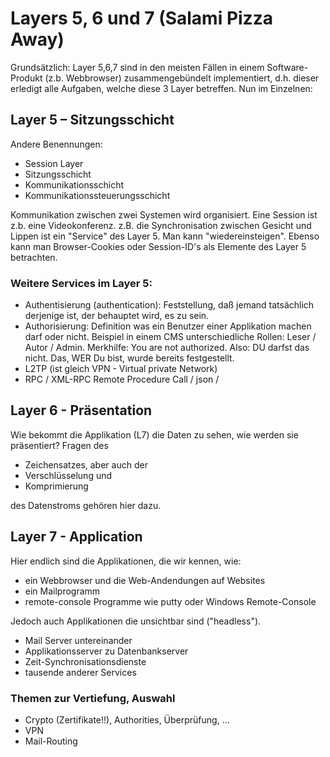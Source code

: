 # Layers 5, 6 und 7 (Salami Pizza Away)

Grundsätzlich: Layer 5,6,7 sind in den meisten Fällen in einem Software-Produkt
(z.b. Webbrowser) zusammengebündelt implementiert, d.h. dieser erledigt alle Aufgaben, welche diese 3 Layer betreffen. Nun im Einzelnen:

## Layer 5 – Sitzungsschicht

Andere Benennungen:

- Session Layer
- Sitzungsschicht
- Kommunikationsschicht
- Kommunikationssteuerungsschicht

Kommunikation zwischen zwei Systemen wird organisiert. Eine Session ist z.b. eine Videokonferenz. z.B. die Synchronisation zwischen
Gesicht und Lippen ist ein "Service" des Layer 5. Man kann "wiedereinsteigen". Ebenso kann man Browser-Cookies oder Session-ID's als Elemente des Layer 5 betrachten.

### Weitere Services im Layer 5:

- Authentisierung (authentication): Feststellung, daß jemand tatsächlich derjenige ist, der behauptet wird, es zu sein.
- Authorisierung: Definition was ein Benutzer einer Applikation machen darf oder nicht. Beispiel in einem CMS unterschiedliche Rollen: Leser / Autor / Admin. Merkhilfe: You are not authorized. Also: DU darfst das nicht. Das, WER Du bist, wurde bereits festgestellt.
- L2TP (ist gleich VPN - Virtual private Network)
- RPC / XML-RPC Remote Procedure Call / json / 

## Layer 6 - Präsentation

Wie bekommt die Applikation (L7) die Daten zu sehen, wie werden sie präsentiert? Fragen des

- Zeichensatzes, aber auch der
- Verschlüsselung und
- Komprimierung

des Datenstroms gehören hier dazu.

## Layer 7 - Application

Hier endlich sind die Applikationen, die wir kennen, wie:

- ein Webbrowser und die Web-Andendungen auf Websites
- ein Mailprogramm
- remote-console Programme wie putty oder Windows Remote-Console

Jedoch auch Applikationen die unsichtbar sind ("headless").

- Mail Server untereinander
- Applikationsserver zu Datenbankserver
- Zeit-Synchronisationsdienste
- tausende anderer Services

### Themen zur Vertiefung, Auswahl

- Crypto (Zertifikate!!), Authorities, Überprüfung, ...
- VPN
- Mail-Routing
